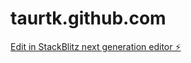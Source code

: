 # taurtk.github.com

[Edit in StackBlitz next generation editor ⚡️](https://stackblitz.com/~/github.com/taurtk/taurtk.github.com)